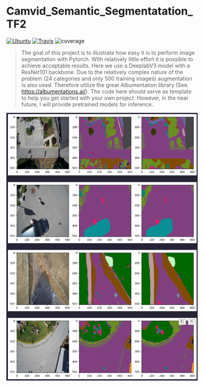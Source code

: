 
# Camvid_Semantic_Segmentatation_TF2
[![Ubuntu](https://github.com/ptheywood/cuda-cmake-github-actions/workflows/Ubuntu/badge.svg)](https://github.com/ptheywood/cuda-cmake-github-actions/actions?query=workflow%3AUbuntu)
[![Travis](https://img.shields.io/badge/language-Python-red.svg)]()
![coverage](https://img.shields.io/badge/coverage-100%25-green)

> The goal of this project is to illustrate how easy it is to perform image segmentation with Pytorch. With relatively little effort it is possible to achieve acceptable results. 
Here we use a DeeplabV3 model with a ResNet101 backbone. Due to the relatively complex nature of the problem (24 categories and only 500 training images) augmentation is also used. Therefore utilize the great Albumentation library (See. https://albumentations.ai/).
The code here should serve as template to help you get started with your own project.
However, in the near future, I will provide pretrained models for inference.

![](performance.png)
